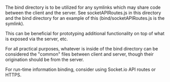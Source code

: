 The bind directory is to be utilized for any symlinks which may share code
between the client and the server.  See socketAPIRoutes.js in this directory
and the bind directory for an example of this (bind/socketAPIRoutes.js is the
symlink).

This can be beneficial for prototyping additional functionality on top of what
is exposed via the server, etc.

For all practical purposes, whatever is inside of the bind directory can be
considered the "common" files between client and server, though their
origination should be from the server.

For run-time information binding, consider using Socket.io API routes or HTTPS.